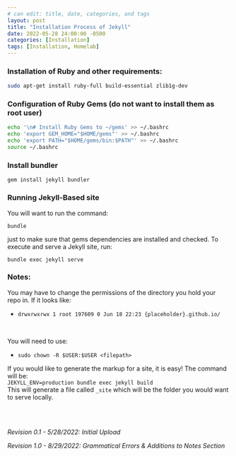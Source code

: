 ```yaml
---
# can edit: title, date, categories, and tags
layout: post
title: "Installation Process of Jekyll"
date: 2022-05-28 24:00:00 -0500
categories: [Installation]
tags: [Installation, Homelab]
---
```


### Installation of Ruby and other requirements:
```bash
sudo apt-get install ruby-full build-essential zlib1g-dev
```
### Configuration of Ruby Gems (do not want to install them as root user)
```bash
echo '\n# Install Ruby Gems to ~/gems' >> ~/.bashrc
echo 'export GEM_HOME="$HOME/gems"' >> ~/.bashrc
echo 'export PATH="$HOME/gems/bin:$PATH"' >> ~/.bashrc
source ~/.bashrc
```
### Install bundler
```shell
gem install jekyll bundler
```
### Running Jekyll-Based site
You will want to run the command:
```shell
bundle
```
just to make sure that gems dependencies are installed and checked.
To execute and serve a Jekyll site, run:
```shell
bundle exec jekyll serve
```

### Notes:
You may have to change the permissions of the directory you hold your repo in.
If it looks like: 
* `drwxrwxrwx 1 root 197609 0 Jun 18 22:23 {placeholder}.github.io/`
<br>

You will need to use:
* `sudo chown -R $USER:$USER <filepath>`

If you would like to generate the markup for a site, it is easy!
The command will be: <br>`JEKYLL_ENV=production bundle exec jekyll build` <br>
This will generate a file called `_site` which will be the folder you would want to serve locally.

<br>
<br>

 _Revision 0.1 - 5/28/2022: Initial Upload_
<br>

 _Revision 1.0 - 8/29/2022: Grammatical Errors & Additions to Notes Section_
<br>
